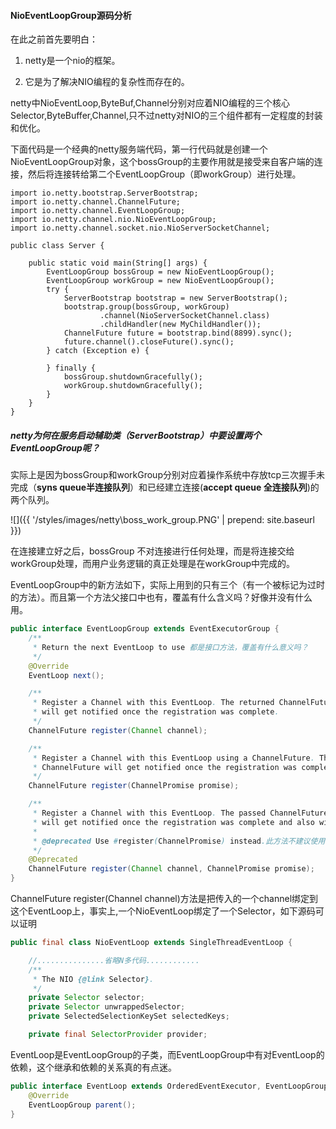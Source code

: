 

#### NioEventLoopGroup源码分析

在此之前首先要明白：

1. netty是一个nio的框架。

2. 它是为了解决NIO编程的复杂性而存在的。

netty中NioEventLoop,ByteBuf,Channel分别对应着NIO编程的三个核心Selector,ByteBuffer,Channel,只不过netty对NIO的三个组件都有一定程度的封装和优化。

   

下面代码是一个经典的netty服务端代码，第一行代码就是创建一个NioEventLoopGroup对象，这个bossGroup的主要作用就是接受来自客户端的连接，然后将连接转给第二个EventLoopGroup（即workGroup）进行处理。	

```
import io.netty.bootstrap.ServerBootstrap;
import io.netty.channel.ChannelFuture;
import io.netty.channel.EventLoopGroup;
import io.netty.channel.nio.NioEventLoopGroup;
import io.netty.channel.socket.nio.NioServerSocketChannel;

public class Server {

    public static void main(String[] args) {
        EventLoopGroup bossGroup = new NioEventLoopGroup();
        EventLoopGroup workGroup = new NioEventLoopGroup();
        try {
            ServerBootstrap bootstrap = new ServerBootstrap();
            bootstrap.group(bossGroup, workGroup)
                    .channel(NioServerSocketChannel.class)
                    .childHandler(new MyChildHandler());
            ChannelFuture future = bootstrap.bind(8899).sync();
            future.channel().closeFuture().sync();
        } catch (Exception e) {

        } finally {
            bossGroup.shutdownGracefully();
            workGroup.shutdownGracefully();
        }
    }
}
```

##### 	netty为何在服务启动辅助类（ServerBootstrap）中要设置两个EventLoopGroup呢？

实际上是因为bossGroup和workGroup分别对应着操作系统中存放tcp三次握手未完成（**syns queue半连接队列**）和已经建立连接(**accept queue 全连接队列**)的两个队列。

![]({{ '/styles/images/netty\boss_work_group.PNG' | prepend: site.baseurl }})

在连接建立好之后，bossGroup 不对连接进行任何处理，而是将连接交给workGroup处理，而用户业务逻辑的真正处理是在workGroup中完成的。

EventLoopGroup中的新方法如下，实际上用到的只有三个（有一个被标记为过时的方法）。而且第一个方法父接口中也有，覆盖有什么含义吗？好像并没有什么用。

```java
public interface EventLoopGroup extends EventExecutorGroup {
    /**
     * Return the next EventLoop to use 都是接口方法，覆盖有什么意义吗？
     */
    @Override
    EventLoop next();

    /**
     * Register a Channel with this EventLoop. The returned ChannelFuture
     * will get notified once the registration was complete.
     */
    ChannelFuture register(Channel channel);

    /**
     * Register a Channel with this EventLoop using a ChannelFuture. The passed
     * ChannelFuture will get notified once the registration was complete and also will get returned.
     */
    ChannelFuture register(ChannelPromise promise);

    /**
     * Register a Channel with this EventLoop. The passed ChannelFuture
     * will get notified once the registration was complete and also will get returned.
     *
     * @deprecated Use #register(ChannelPromise) instead.此方法不建议使用，因为promise中已经包含了一个channel
     */
    @Deprecated
    ChannelFuture register(Channel channel, ChannelPromise promise);
}
```

ChannelFuture register(Channel channel)方法是把传入的一个channel绑定到这个EventLoop上，事实上,一个NioEventLoop绑定了一个Selector，如下源码可以证明

```java
public final class NioEventLoop extends SingleThreadEventLoop {

	//...............省略N多代码............
    /**
     * The NIO {@link Selector}.
     */
    private Selector selector;
    private Selector unwrappedSelector;
    private SelectedSelectionKeySet selectedKeys;

    private final SelectorProvider provider;
```

EventLoop是EventLoopGroup的子类，而EventLoopGroup中有对EventLoop的依赖，这个继承和依赖的关系真的有点迷。

```java
public interface EventLoop extends OrderedEventExecutor, EventLoopGroup {
    @Override
    EventLoopGroup parent();
}
```

​	

